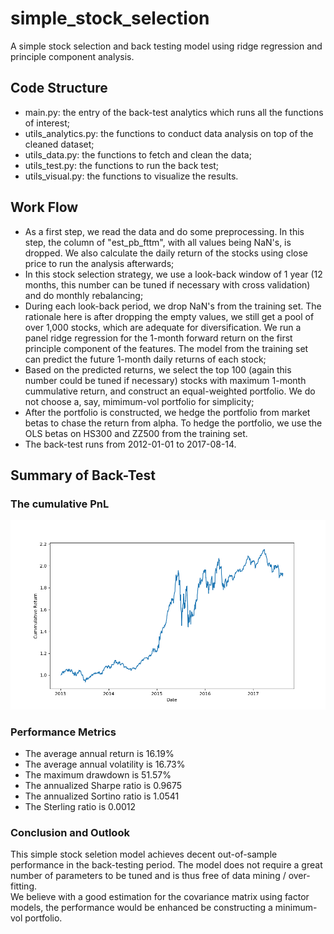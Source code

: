 # simple_stock_selection
A simple stock selection and back testing model using ridge regression and principle component analysis.

## Code Structure
- main.py: the entry of the back-test analytics which runs all the functions of interest;
- utils_analytics.py: the functions to conduct data analysis on top of the cleaned dataset;
- utils_data.py: the functions to fetch and clean the data;
- utils_test.py: the functions to run the back test;
- utils_visual.py: the functions to visualize the results. 

## Work Flow
- As a first step, we read the data and do some preprocessing. In this step, the column of "est_pb_fttm", with all values being NaN's, is dropped. We also calculate the daily return of the stocks using close price to run the analysis afterwards;
- In this stock selection strategy, we use a look-back window of 1 year (12 months, this number can be tuned if necessary with cross validation) and do monthly rebalancing;
- During each look-back period, we drop NaN's from the training set. The rationale here is after dropping the empty values, we still get a pool of over 1,000 stocks, which are adequate for diversification. We run a panel ridge regression for the 1-month forward return on the first principle component of the features. The model from the training set can predict the future 1-month daily returns of each stock;
- Based on the predicted returns, we select the top 100 (again this number could be tuned if necessary) stocks with maximum 1-month cummulative return, and construct an equal-weighted portfolio. We do not choose a, say, mimimum-vol portfolio for simplicity;
- After the portfolio is constructed, we hedge the portfolio from market betas to chase the return from alpha. To hedge the portfolio, we use the OLS betas on HS300 and ZZ500 from the training set.
- The back-test runs from 2012-01-01 to 2017-08-14.

## Summary of Back-Test
### The cumulative PnL
![image](https://github.com/d-jiao/simple_stock_selection/blob/master/pnl.png)
### Performance Metrics
- The average annual return is 16.19%
- The average annual volatility is 16.73%
- The maximum drawdown is 51.57%
- The annualized Sharpe ratio is 0.9675
- The annualized Sortino ratio is 1.0541
- The Sterling ratio is 0.0012
### Conclusion and Outlook
This simple stock seletion model achieves decent out-of-sample performance in the back-testing period. The model does not require a great number of parameters to be tuned and is thus free of data mining / over-fitting.   
We believe with a good estimation for the covariance matrix using factor models, the performance would be enhanced be constructing a minimum-vol portfolio. 

